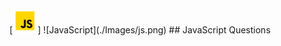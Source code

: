 <div align="center">
[<img src='./Images/js.png' alt='github' height='40'>]
![JavaScript](./Images/js.png)
## JavaScript Questions
</div>